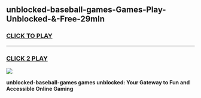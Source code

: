 
## unblocked-baseball-games-Games-Play-Unblocked-&-Free-29mln
<h3>
<a href="https://premium76.site?title=unblocked-baseball-games&ref=24A">CLICK TO PLAY</a></h3>
<hr>

<h3>
<a href="https://premium76.site?title=unblocked-baseball-games&ref=24A">CLICK 2 PLAY</a>
  
</h3>

<a href="https://premium76.site?title=unblocked-baseball-games&ref=24A"><img src="https://clearcache.store/games.png"></a>


**unblocked-baseball-games games unblocked: Your Gateway to Fun and Accessible Online Gaming**
